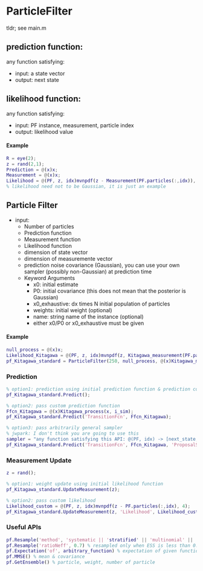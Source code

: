 # ParticleFilter
tldr; see main.m

## prediction function:
any function satisfying:
- input: a state vector
- output: next state

## likelihood function:
any function satisfying:
- input: PF instance, measurement, particle index
- output: likelihood value

#### Example
```MATLAB
R = eye(2);
z = rand(2,1);
Prediction = @(x)x;
Measurement = @(x)x;
Likelihood = @(PF, z, idx)mvnpdf(z - Measurement(PF.particles(:,idx)), R);
% likelihood need not to be Gaussian, it is just an example
```

## Particle Filter
- input:
  - Number of particles
  - Prediction function
  - Measurement function
  - Likelihood function
  - dimension of state vector
  - dimension of measuremente vector
  - prediction noise covariance (Gaussian), you can use your own sampler (possibly non-Gaussian) at prediction time
  - Keyword Arguments
    - x0: initial estimate
    - P0: initial covariance (this does not mean that the posterior is Gaussian)
    - x0_exhaustive: dx times N initial population of particles 
    - weights: initial weight (optional)
    - name: string name of the instance (optional)
    - either x0/P0 or x0_exhaustive must be given

#### Example
```MATLAB
null_process = @(x)x;
Likelihood_Kitagawa = @(PF, z, idx)mvnpdf(z, Kitagawa_measurement(PF.particles(:,idx)), 1);
pf_Kitagawa_standard = ParticleFilter(250, null_process, @(x)Kitagawa_measurement(x), Likelihood_Kitagawa, 1, 1, 1, 'x0_exhaustive', mvnrnd(1, 5, 250)');
```

### Prediction
```MATLAB
% option1: prediction using initial prediction function & prediction covariance
pf_Kitagawa_standard.Predict();

% option2: pass custom prediction function
Ffcn_Kitagawa = @(x)Kitagawa_process(x, i_sim);
pf_Kitagawa_standard.Predict('TransitionFcn', Ffcn_Kitagawa);

% option3: pass arbitrarily general sampler
% jwpark: I don't think you are going to use this
sampler = "any function satisfying this API: @(PF, idx) -> [next_state, info], sampline idx-th particle"
pf_Kitagawa_standard.Predict('TransitionFcn', Ffcn_Kitagawa, 'ProposalSampler', sampler);
```

### Measurement Update
```MATLAB
z = rand();

% option1: weight update using initial likelihood function
pf_Kitagawa_standard.UpdateMeasurement(z);

% option2: pass custom likelihood
Likelihood_custom = @(PF, z, idx)mvnpdf(z - PF.particles(:,idx), 4);
pf_Kitagawa_standard.UpdateMeasurement(z, 'Likelihood', Likelihood_custom);
```

### Useful APIs
```MATLAB
pf.Resample('method', 'systematic || 'stratified' || 'multinomial' || 'residual') % resampling
pf.Resample('ratioNeff', 0.7) % resampled only when ESS is less than 0.7N
pf.Expectation('of', arbitrary_function) % expectation of given function w.r.t the distribution
pf.MMSE() % mean & covariance
pf.GetEnsemble() % particle, weight, number of particle
```